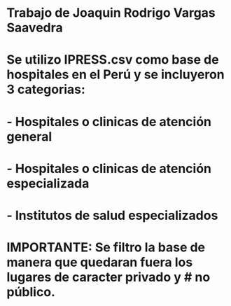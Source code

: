 # Trabajo de Joaquin Rodrigo Vargas Saavedra

# Se utilizo IPRESS.csv como base de hospitales en el Perú y se incluyeron 3 categorias: 
# - Hospitales o clinicas de atención general
# - Hospitales o clinicas de atención especializada
# - Institutos de salud especializados

# IMPORTANTE: Se filtro la base de manera que quedaran fuera los lugares de caracter privado y # no público.